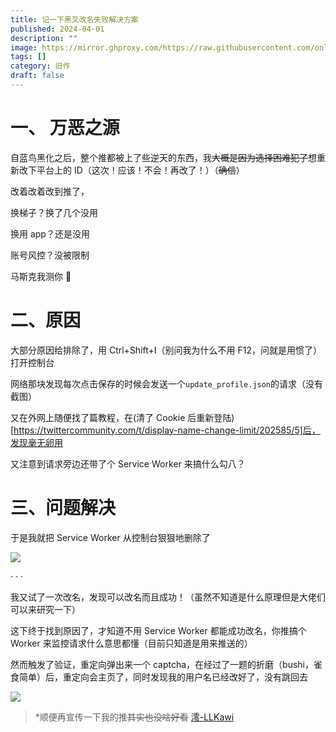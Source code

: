 ```yaml
---
title: 记一下黑叉改名失败解决方案
published: 2024-04-01
description: ""
image: https://mirror.ghproxy.com/https://raw.githubusercontent.com/onlyra1n/image-bed/master/202407121539053.webp
tags: []
category: 旧作
draft: false
---
```


# 一、 万恶之源

自蓝鸟黑化之后，整个推都被上了些逆天的东西，我~~大概是因为选择困难犯了~~想重新改下平台上的 ID（这次！应该！不会！再改了！）（~~确信~~）

改着改着改到推了，

换梯子？换了几个没用

换用 app？还是没用

账号风控？没被限制

马斯克我测你 🐎

# 二、原因

大部分原因给排除了，用 Ctrl+Shift+I（别问我为什么不用 F12，问就是用惯了）打开控制台

网络那块发现每次点击保存的时候会发送一个`update_profile.json`的请求（没有截图）

又在外网上随便找了篇教程，在(清了 Cookie 后重新登陆)[https://twittercommunity.com/t/display-name-change-limit/202585/5]后，发现毫无卵用

又注意到请求旁边还带了个 Service Worker 来搞什么勾八？

# 三、问题解决

于是我就把 Service Worker 从控制台狠狠地删除了

![](https://i0.hdslb.com/bfs/article/7c046e122cab2daa1b32e0d03807f9e2174927495.png)

· · ·

我又试了一次改名，发现可以改名而且成功！（虽然不知道是什么原理但是大佬们可以来研究一下）

这下终于找到原因了，才知道不用 Service Worker 都能成功改名，你推搞个 Worker 来监控请求什么意思都懂（目前只知道是用来推送的）

然而触发了验证，重定向弹出来一个 captcha，在经过了一题的折磨（bushi，雀食简单）后，重定向会主页了，同时发现我的用户名已经改好了，没有跳回去

![](https://i0.hdslb.com/bfs/article/3431efcd6ab39456596ffa55f8ab6fea174927495.png)

> \*顺便再宣传一下我的推~~其实也没啥好看~~ [澪-LLKawi](https://twitter.com/llkawi_)

